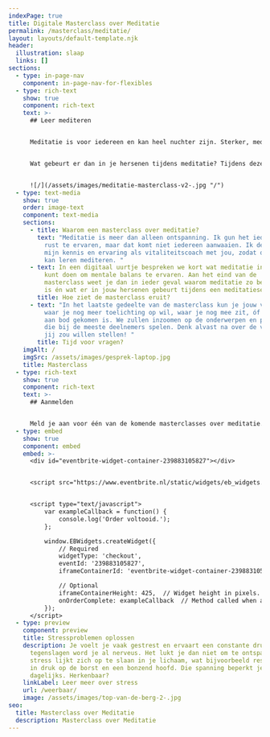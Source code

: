 ```yaml
---
indexPage: true
title: Digitale Masterclass over Meditatie
permalink: /masterclass/meditatie/
layout: layouts/default-template.njk
header:
  illustration: slaap
  links: []
sections:
  - type: in-page-nav
    component: in-page-nav-for-flexibles
  - type: rich-text
    show: true
    component: rich-text
    text: >-
      ## Leer mediteren


      Meditatie is voor iedereen en kan heel nuchter zijn. Sterker, meditatie is heel wetenschappelijk! Alvast een disclaimer: Je gaat nooit leren om met meditatie je brein uit te zetten. 


      Wat gebeurt er dan in je hersenen tijdens meditatie? Tijdens deze masterclass zullen we een kijkje nemen in je brein én analyseren wat er gebeurt tijdens een meditatiesessie. Ik, Coach Pjotr, deel graag hoe ik cliënten helpt om te leren mediteren. Er zijn verschillende simpele en wetenschappelijk onderbouwde meditatietechnieken. Natuurlijk zal er ook tijd zijn om daadwerkelijk te mediteren


      ![/](/assets/images/meditatie-masterclass-v2-.jpg "/")
  - type: text-media
    show: true
    order: image-text
    component: text-media
    sections:
      - title: Waarom een masterclass over meditatie?
        text: "Meditatie is meer dan alleen ontspanning. Ik gun het iedereen om mentale
          rust te ervaren, maar dat komt niet iedereen aanwaaien. Ik deel graag
          mijn kennis en ervaring als vitaliteitscoach met jou, zodat ook jij
          kan leren mediteren. "
      - text: In een digitaal uurtje bespreken we kort wat meditatie inhoudt én wat jij
          kunt doen om mentale balans te ervaren. Aan het eind van de
          masterclass weet je dan in ieder geval waarom meditatie zo belangrijk
          is én wat er in jouw hersenen gebeurt tijdens een meditatiesessie.
        title: Hoe ziet de masterclass eruit?
      - text: "In het laatste gedeelte van de masterclass kun je jouw vragen stellen,
          waar je nog meer toelichting op wil, waar je nog mee zit, óf wat niet
          aan bod gekomen is. We zullen inzoomen op de onderwerpen en problemen,
          die bij de meeste deelnemers spelen. Denk alvast na over de vragen die
          jij zou willen stellen! "
        title: Tijd voor vragen?
    imgAlt: /
    imgSrc: /assets/images/gesprek-laptop.jpg
    title: Masterclass
  - type: rich-text
    show: true
    component: rich-text
    text: >-
      ## Aanmelden


      Meld je aan voor één van de komende masterclasses over meditatie. Wees er snel bij, want: vol = vol.
  - type: embed
    show: true
    component: embed
    embed: >-
      <div id="eventbrite-widget-container-239883105827"></div>


      <script src="https://www.eventbrite.nl/static/widgets/eb_widgets.js"></script>


      <script type="text/javascript">
          var exampleCallback = function() {
              console.log('Order voltooid.');
          };

          window.EBWidgets.createWidget({
              // Required
              widgetType: 'checkout',
              eventId: '239883105827',
              iframeContainerId: 'eventbrite-widget-container-239883105827',

              // Optional
              iframeContainerHeight: 425,  // Widget height in pixels. Defaults to a minimum of 425px if not provided
              onOrderComplete: exampleCallback  // Method called when an order has successfully completed
          });
      </script>
  - type: preview
    component: preview
    title: Stressproblemen oplossen
    description: Je voelt je vaak gestrest en ervaart een constante druk. Bij kleine
      tegenslagen word je al nerveus. Het lukt je dan niet om te ontspannen. De
      stress lijkt zich op te slaan in je lichaam, wat bijvoorbeeld resulteert
      in druk op de borst en een bonzend hoofd. Die spanning beperkt je
      dagelijks. Herkenbaar?
    linkLabel: Leer meer over stress
    url: /weerbaar/
    image: /assets/images/top-van-de-berg-2-.jpg
seo:
  title: Masterclass over Meditatie
  description: Masterclass over Meditatie
---
```

